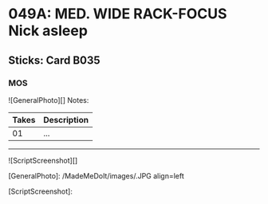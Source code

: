# 049A: MED. WIDE RACK-FOCUS Nick asleep

## Sticks: Card B035

### MOS

![GeneralPhoto][]
Notes: 

| Takes | Description |
|:---|:----|
| 01 | ... |

----

![ScriptScreenshot][]


[GeneralPhoto]:  /MadeMeDoIt/images/.JPG align=left

[ScriptScreenshot]: 